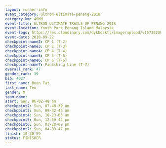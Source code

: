 ```yaml
---
layout: runner-info 
event_category: ultron-ultimate-penang-2018 
category_km: 40KM 
event-title: ULTRON ULTIMATE TRAILS OF PENANG 2018 
event-location: Youth Park Penang Island Malaysia 
event-logo: https://res.cloudinary.com/dykbosktl/image/upload/v1573623002/Logo/ULTRO_2018_LOGO_btp5xw.jpg 
event-date: 2018-09-22 
checkpoint-name2: CP 1 (T-2) 
checkpoint-name3: CP 2 (T-3) 
checkpoint-name4: CP 4 (T-4) 
checkpoint-name5: CP 5 (T-5) 
checkpoint-name6: CP 6 (T-6) 
checkpoint-name7: Finishing Line (T-7) 
overall_rank: 47
gender_rank: 39
bib: 4027
first_name: Boon Tat
last_name: Teo
gender: M
team_name: 
start: Sun, 06-02-48 am
checkpoint2: Sun, 07-48-39 am
checkpoint3: Sun, 09-42-45 am
checkpoint4: Sun, 10-23-03 am
checkpoint5: Sun, 12-59-44 pm
checkpoint6: Sun, 03-28-08 pm
checkpoint7: Sun, 04-33-47 pm
finish: 10-30-59
status: FINISHER
---
```

